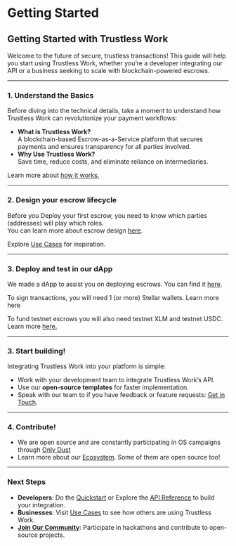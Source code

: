 # Getting Started

## **Getting Started with Trustless Work**

Welcome to the future of secure, trustless transactions! This guide will help you start using Trustless Work, whether you’re a developer integrating our API or a business seeking to scale with blockchain-powered escrows.

***

### **1. Understand the Basics**

Before diving into the technical details, take a moment to understand how Trustless Work can revolutionize your payment workflows:

* **What is Trustless Work?**\
  A blockchain-based Escrow-as-a-Service platform that secures payments and ensures transparency for all parties involved.
* **Why Use Trustless Work?**\
  Save time, reduce costs, and eliminate reliance on intermediaries.

Learn more about [how it works.](../technology-overview/)

***

### **2. Design your escrow lifecycle**

Before you Deploy your first escrow, you need to know which parties (addresses) will play which roles. \
You can learn more about escrow design [here](../smart-escrow-design/).

Explore [Use Cases](../use-cases-unlocking-the-potential-of-smart-escrows/) for inspiration.

***

### **3. Deploy and test in our dApp**

We made a dApp to assist you on deploying escrows.  You can find it [here](https://d-app-trustless-work.vercel.app/).

To sign transactions, you will need 1 (or more) Stellar wallets. Learn more here

To fund testnet escrows you will also need testnet XLM and testnet USDC. Learn more [here.](essential-tools.md)

***

### **3. Start building!**

Integrating Trustless Work into your platform is simple:

* Work with your development team to integrate Trustless Work’s API.
* Use our **open-source templates** for faster implementation.
* Speak with our team to if you have feedback or feature requests: [Get in Touch](../appendices/contact-and-support.md).

***

### **4. Contribute!**

* We are open source and are constantly participating in OS campaigns through [Only Dust](https://app.onlydust.com/p/trustless-work-)
* Learn more about our [Ecosystem](https://trustlesswork.notion.site/). Some of them are open source too!&#x20;

***

### **Next Steps**

* **Developers**: Do the [Quickstart](quickstart.md) or Explore the [API Reference](../developer-resources/api-reference/) to build your integration.
* **Businesses**: Visit [Use Cases](../use-cases-unlocking-the-potential-of-smart-escrows/) to see how others are using Trustless Work.
* [**Join Our Community**](../community-and-roadmap/community.md): Participate in hackathons and contribute to open-source projects.

